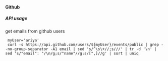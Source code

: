 #### Github

##### API usage

get emails from github users

     myUser='ariya'
     curl -s https://api.github.com/users/${myUser}/events/public | grep --no-group-separator -A1 email | sed 's/^\s\+//;s///' | tr -d '\n' | sed 's/"email": "/\n/g;s/"name"//g;s/[",]//g' | sort | uniq
